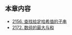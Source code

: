 ## 本章内容

- [2156. 查找给定哈希值的子串](https://github.com/ITCharge/AlgoNote/tree/main/docs/solutions/2100-2199/find-substring-with-given-hash-value/)
- [2172. 数组的最大与和](https://github.com/ITCharge/AlgoNote/tree/main/docs/solutions/2100-2199/maximum-and-sum-of-array/)
